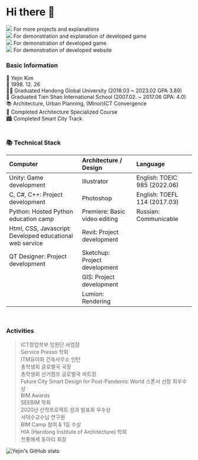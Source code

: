 # Hi there 👋

<a href="https://www.notion.so/About-Me-c1c42421ff1e4c0cae1f0dd59649e37d?pvs=4" target="_blank"><img src="https://img.shields.io/badge/Notion-000000?style=flat-square&logo=Notion&logoColor=white"/></a> For more projects and explanations <br>
<a href="https://www.youtube.com/watch?v=DUV6YE9AAIE" target="_blank"><img src="https://img.shields.io/badge/Explanation_Video-FF0000?style=flat-square&logo=YouTube&logoColor=white"/></a> For demonstration and explanation of developed game <br>
<a href="https://www.youtube.com/watch?v=SqY8MXK_aIw" target="_blank"><img src="https://img.shields.io/badge/Demonstration_Video-FF0000?style=flat-square&logo=YouTube&logoColor=white"/></a> For demonstration of developed game <br>
<a href="https://youtu.be/SLMIAWHcuYE" target="_blank"><img src="https://img.shields.io/badge/Web_Demonstration-302683?style=flat-square&logo=HTML5&logoColor=white"/></a> For demonstration of developed website

### Basic Information

💙 Yejin Kim <br>
👶  1998. 12. 26 <br>
👨‍🎓  Graduated Handong Global University (2018.03 ~ 2023.02 GPA 3.89) <br>
🏫  Graduated Tien Shan International School (2007.02. ~ 2017.06 GPA: 4.0) <br>
📚  Architecture, Urban Planning, (Minor)ICT Convergence <br>
📐  Completed Architecture Specialized Course <br>
🏙️  Completed Smart City Track <br>
<br>

### 📚 Technical Stack

| Computer | Architecture / Design | Language |
|     :---    |     :---      |          :--- |
| Unity: Game development   | Illustrator     | English: TOEIC 985 (2022.06)    |
| C, C#, C++: Project development    | Photoshop      | English: TOEFL 114 (2017.03)     |
| Python: Hosted Python education camp    | Premiere: Basic video editing       | Russian: Communicable      |
| Html, CSS, Javascript: Developed educational web service    | Revit: Project development       |       |
| QT Designer: Project development    | Sketchup: Project development       |      |
|     | GIS: Project development       |       |
|     | Lumion: Rendering       |       |

<br>

### Activities

> ICT창업학부 임원단 사업장 <br>
> Service Presso 학회 <br>
> ITM유이화 건축사무소 인턴 <br>
> 총학생회 글로벌국 국장 <br>
> 총학생회 선거캠프 글로벌국 파트장 <br>
> Future City Smart Design for Post-Pandemic World 스폰서 선정 최우수 상 <br>
> BIM Awards <br>
> SEEBIM 학회 <br>
> 2020년 산학프로젝트 성과 발표회 우수상 <br>
> 서덕수교수님 연구원 <br>
> BIM Camp 참여 & 1등 수상 <br>
> HIA (Handong Institute of Architecture) 학회 <br>
> 천풍해세 동아리 회장 <br>


![Yejin's GitHub stats](https://github-readme-stats.vercel.app/api?username=yejin-eva&show_icons=true&theme=graywhite)


<!--
**yejin-eva/yejin-eva** is a ✨ _special_ ✨ repository because its `README.md` (this file) appears on your GitHub profile.

Here are some ideas to get you started:

- 🔭 I’m currently working on ...
- 🌱 I’m currently learning ...
- 👯 I’m looking to collaborate on ...
- 🤔 I’m looking for help with ...
- 💬 Ask me about ...
- 📫 How to reach me: ...
- 😄 Pronouns: ...
- ⚡ Fun fact: ...
-->
